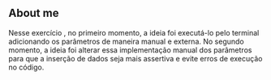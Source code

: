 ## About me
Nesse exercício , no primeiro momento,  a ideia foi executá-lo pelo terminal adicionando os parâmetros de maneira manual e externa. No segundo momento, a ideia foi alterar essa implementação manual dos parâmetros para que a inserção de dados seja mais assertiva e evite erros de execução no código.
